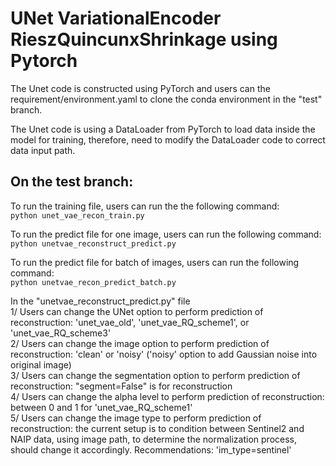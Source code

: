 # UNet VariationalEncoder RieszQuincunxShrinkage using Pytorch
 
The Unet code is constructed using PyTorch and users can the requirement/environment.yaml to clone the conda environment in the "test" branch.<br>

The Unet code is using a DataLoader from PyTorch to load data inside the model for training, therefore, need to modify the DataLoader code to correct data input path.<br>
## On the test branch:<br>
To run the training file, users can run the the following command: <br>
```python unet_vae_recon_train.py```

To run the predict file for one image, users can run the following command: <br>
```python unetvae_reconstruct_predict.py```

To run the predict file for batch of images, users can run the following command: <br>
```python unetvae_recon_predict_batch.py```

In the "unetvae_reconstruct_predict.py" file<br>
1/ Users can change the UNet option to perform prediction of reconstruction: 'unet_vae_old', 'unet_vae_RQ_scheme1', or 'unet_vae_RQ_scheme3'<br>
2/ Users can change the image option to perform prediction of reconstruction: 'clean' or 'noisy' ('noisy' option to add Gaussian noise into original image)<br>
3/ Users can change the segmentation option to perform prediction of reconstruction: "segment=False" is for reconstruction<br>
4/ Users can change the alpha level to perform prediction of reconstruction: between 0 and 1 for 'unet_vae_RQ_scheme1'<br>
5/ Users can change the image type to perform prediction of reconstruction: the current setup is to condition between Sentinel2 and NAIP data, using image path, to determine the normalization process, should change it accordingly. Recommendations: 'im_type=sentinel'<br>



